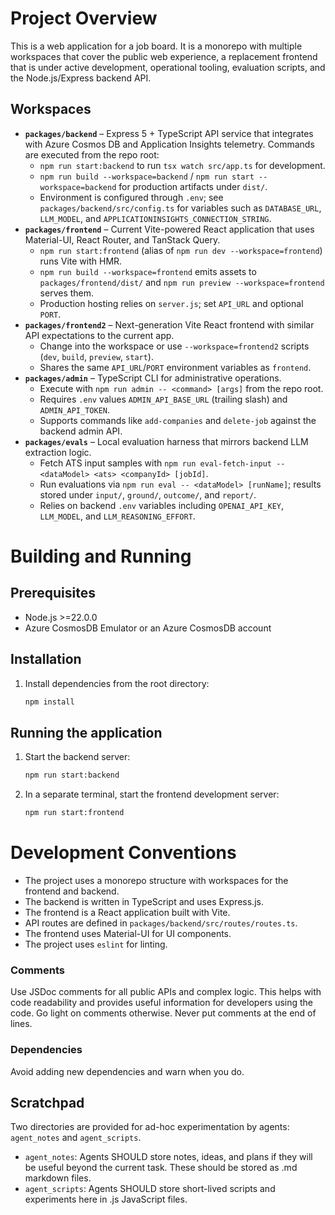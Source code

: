 # Project Overview

This is a web application for a job board. It is a monorepo with multiple workspaces that cover the public web experience, a replacement frontend that is under active development, operational tooling, evaluation scripts, and the Node.js/Express backend API.

## Workspaces

- **`packages/backend`** – Express 5 + TypeScript API service that integrates with Azure Cosmos DB and Application Insights telemetry. Commands are executed from the repo root:
  - `npm run start:backend` to run `tsx watch src/app.ts` for development.
  - `npm run build --workspace=backend` / `npm run start --workspace=backend` for production artifacts under `dist/`.
  - Environment is configured through `.env`; see `packages/backend/src/config.ts` for variables such as `DATABASE_URL`, `LLM_MODEL`, and `APPLICATIONINSIGHTS_CONNECTION_STRING`.
- **`packages/frontend`** – Current Vite-powered React application that uses Material-UI, React Router, and TanStack Query.
  - `npm run start:frontend` (alias of `npm run dev --workspace=frontend`) runs Vite with HMR.
  - `npm run build --workspace=frontend` emits assets to `packages/frontend/dist/` and `npm run preview --workspace=frontend` serves them.
  - Production hosting relies on `server.js`; set `API_URL` and optional `PORT`.
- **`packages/frontend2`** – Next-generation Vite React frontend with similar API expectations to the current app.
  - Change into the workspace or use `--workspace=frontend2` scripts (`dev`, `build`, `preview`, `start`).
  - Shares the same `API_URL`/`PORT` environment variables as `frontend`.
- **`packages/admin`** – TypeScript CLI for administrative operations.
  - Execute with `npm run admin -- <command> [args]` from the repo root.
  - Requires `.env` values `ADMIN_API_BASE_URL` (trailing slash) and `ADMIN_API_TOKEN`.
  - Supports commands like `add-companies` and `delete-job` against the backend admin API.
- **`packages/evals`** – Local evaluation harness that mirrors backend LLM extraction logic.
  - Fetch ATS input samples with `npm run eval-fetch-input -- <dataModel> <ats> <companyId> [jobId]`.
  - Run evaluations via `npm run eval -- <dataModel> [runName]`; results stored under `input/`, `ground/`, `outcome/`, and `report/`.
  - Relies on backend `.env` variables including `OPENAI_API_KEY`, `LLM_MODEL`, and `LLM_REASONING_EFFORT`.

# Building and Running

## Prerequisites

- Node.js >=22.0.0
- Azure CosmosDB Emulator or an Azure CosmosDB account

## Installation

1. Install dependencies from the root directory:
   ```bash
   npm install
   ```

## Running the application

1. Start the backend server:
   ```bash
   npm run start:backend
   ```
2. In a separate terminal, start the frontend development server:
   ```bash
   npm run start:frontend
   ```

# Development Conventions

- The project uses a monorepo structure with workspaces for the frontend and backend.
- The backend is written in TypeScript and uses Express.js.
- The frontend is a React application built with Vite.
- API routes are defined in `packages/backend/src/routes/routes.ts`.
- The frontend uses Material-UI for UI components.
- The project uses `eslint` for linting.

### Comments

Use JSDoc comments for all public APIs and complex logic. This helps with code readability and provides useful information for developers using the code. Go light on comments otherwise. Never put comments at the end of lines.

### Dependencies

Avoid adding new dependencies and warn when you do.

## Scratchpad

Two directories are provided for ad-hoc experimentation by agents: `agent_notes` and `agent_scripts`.

- `agent_notes`: Agents SHOULD store notes, ideas, and plans if they will be useful beyond the current task. These should be stored as .md markdown files.
- `agent_scripts`: Agents SHOULD store short-lived scripts and experiments here in .js JavaScript files.
